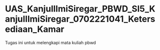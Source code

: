 # UAS_KanjulIlmiSiregar_PBWD_SI5_KanjulIlmiSiregar_0702221041_Ketersediaan_Kamar
Tugas ini untuk melengkapi mata kuliah pbwd
